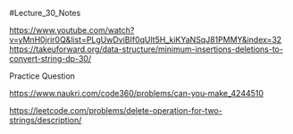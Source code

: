 #Lecture_30_Notes

https://www.youtube.com/watch?v=yMnH0jrir0Q&list=PLgUwDviBIf0qUlt5H_kiKYaNSqJ81PMMY&index=32
https://takeuforward.org/data-structure/minimum-insertions-deletions-to-convert-string-dp-30/

Practice Question 

https://www.naukri.com/code360/problems/can-you-make_4244510

https://leetcode.com/problems/delete-operation-for-two-strings/description/


